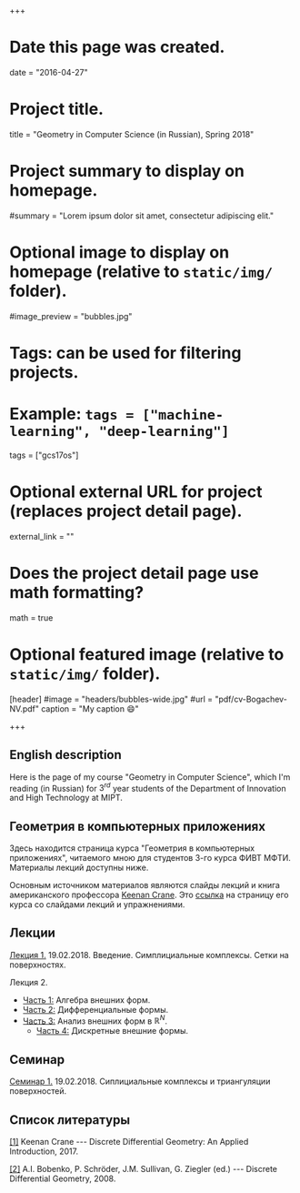 +++
# Date this page was created.
date = "2016-04-27"

# Project title.
title = "Geometry in Computer Science (in Russian), Spring 2018"

# Project summary to display on homepage.
#summary = "Lorem ipsum dolor sit amet, consectetur adipiscing elit."

# Optional image to display on homepage (relative to `static/img/` folder).
#image_preview = "bubbles.jpg"

# Tags: can be used for filtering projects.
# Example: `tags = ["machine-learning", "deep-learning"]`
tags = ["gcs17os"]

# Optional external URL for project (replaces project detail page).
external_link = ""

# Does the project detail page use math formatting?
math = true

# Optional featured image (relative to `static/img/` folder).
[header]
#image = "headers/bubbles-wide.jpg"
#url = "pdf/cv-Bogachev-NV.pdf"
caption = "My caption :smile:"

+++



## English description

Here is the page of my course "Geometry in Computer Science", which I'm reading (in Russian) for $3^{rd}$ year students of the Department of Innovation and High Technology at MIPT. 




## Геометрия в компьютерных приложениях


Здесь находится страница курса "Геометрия в компьютерных приложениях", читаемого мною для студентов 3-го курса ФИВТ МФТИ. Материалы лекций доступны ниже. 

Основным источником материалов являются слайды лекций и книга американского профессора [Keenan Crane](http://www.cs.cmu.edu/~kmcrane/). Это [ссылка](http://brickisland.net/DDGFall2017/) на страницу его курса со слайдами лекций и упражнениями.

## Лекции

[Лекция 1.](http://brickisland.net/DDGFall2017/wp-content/uploads/2017/09/CMU_DDG_Fall2017_02_SimpicialComplex-1.pdf) 19.02.2018. Введение. Симплициальные комплексы. Сетки на поверхностях.

Лекция 2.
  - [Часть 1:](http://brickisland.net/DDGFall2017/wp-content/uploads/2017/09/CMU_DDG_Fall2017_02_ExteriorAlgebra.pdf) Алгебра внешних форм.
  - [Часть 2:](http://brickisland.net/DDGFall2017/wp-content/uploads/2017/09/CMU_DDG_Fall2017_02_DifferentialForms-1.pdf) Дифференциальные формы.
- [Часть 3:](http://brickisland.net/DDGFall2017/wp-content/uploads/2017/09/CMU_DDG_Fall2017_02_ExteriorCalculus.pdf) Анализ внешних форм в $\mathbb{R}^N$.
  - [Часть 4:](http://brickisland.net/DDGFall2017/wp-content/uploads/2017/09/CMU_DDG_Fall2017_06_DiscreteExteriorCalculus.pdf) Дискретные внешние формы.

## Семинар

[Семинар 1.](gcs-sem-spr-1.pdf) 19.02.2018. Сиплициальные комплексы и триангуляции поверхностей. 



## Список литературы


[[1]](http://www.cs.cmu.edu/~kmcrane/Projects/DGPDEC/paper.pdf) Keenan Crane --- Discrete Differential Geometry: An Applied Introduction, 2017.

[[2]](Alexander_I._Bobenko.pdf) A.I. Bobenko, P. Schröder, J.M. Sullivan, G. Ziegler (ed.) --- Discrete Differential Geometry, 2008.

